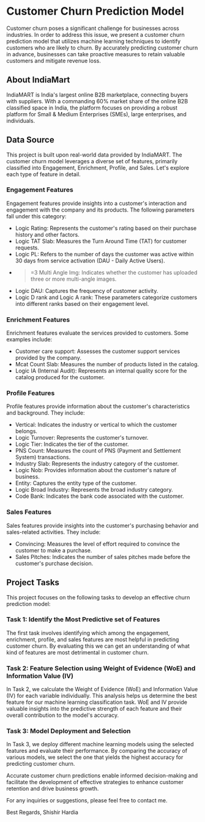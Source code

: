 # Customer Churn Prediction Model

Customer churn poses a significant challenge for businesses across industries. In order to address this issue, we present a customer churn prediction model that utilizes machine learning techniques to identify customers who are likely to churn. By accurately predicting customer churn in advance, businesses can take proactive measures to retain valuable customers and mitigate revenue loss.

## About IndiaMart

IndiaMART is India's largest online B2B marketplace, connecting buyers with suppliers. With a commanding 60% market share of the online B2B classified space in India, the platform focuses on providing a robust platform for Small & Medium Enterprises (SMEs), large enterprises, and individuals.

## Data Source

This project is built upon real-world data provided by IndiaMART. The customer churn model leverages a diverse set of features, primarily classified into Engagement, Enrichment, Profile, and Sales. Let's explore each type of feature in detail.

### Engagement Features

Engagement features provide insights into a customer's interaction and engagement with the company and its products. The following parameters fall under this category:

- Logic Rating: Represents the customer's rating based on their purchase history and other factors.
- Logic TAT Slab: Measures the Turn Around Time (TAT) for customer requests.
- Logic PL: Refers to the number of days the customer was active within 30 days from service activation (DAU - Daily Active Users).
- >=3 Multi Angle Img: Indicates whether the customer has uploaded three or more multi-angle images.
- Logic DAU: Captures the frequency of customer activity.
- Logic D rank and Logic A rank: These parameters categorize customers into different ranks based on their engagement level.

### Enrichment Features

Enrichment features evaluate the services provided to customers. Some examples include:

- Customer care support: Assesses the customer support services provided by the company.
- Mcat Count Slab: Measures the number of products listed in the catalog.
- Logic IA (Internal Audit): Represents an internal quality score for the catalog produced for the customer.

### Profile Features

Profile features provide information about the customer's characteristics and background. They include:

- Vertical: Indicates the industry or vertical to which the customer belongs.
- Logic Turnover: Represents the customer's turnover.
- Logic Tier: Indicates the tier of the customer.
- PNS Count: Measures the count of PNS (Payment and Settlement System) transactions.
- Industry Slab: Represents the industry category of the customer.
- Logic Nob: Provides information about the customer's nature of business.
- Entity: Captures the entity type of the customer.
- Logic Broad Industry: Represents the broad industry category.
- Code Bank: Indicates the bank code associated with the customer.

### Sales Features

Sales features provide insights into the customer's purchasing behavior and sales-related activities. They include:

- Convincing: Measures the level of effort required to convince the customer to make a purchase.
- Sales Pitches: Indicates the number of sales pitches made before the customer's purchase decision.

## Project Tasks

This project focuses on the following tasks to develop an effective churn prediction model:

### Task 1: Identify the Most Predictive set of Features

The first task involves identifying which among the engagement, enrichment, profile, and sales features are most helpful in predicting customer churn. By evaluating this we can get an understanding of what kind of features are most detrimental in customer churn.

### Task 2: Feature Selection using Weight of Evidence (WoE) and Information Value (IV)

In Task 2, we calculate the Weight of Evidence (WoE) and Information Value (IV) for each variable individually. This analysis helps us determine the best feature for our machine learning classification task. WoE and IV provide valuable insights into the predictive strength of each feature and their overall contribution to the model's accuracy.

### Task 3: Model Deployment and Selection

In Task 3, we deploy different machine learning models using the selected features and evaluate their performance. By comparing the accuracy of various models, we select the one that yields the highest accuracy for predicting customer churn.

Accurate customer churn predictions enable informed decision-making and facilitate the development of effective strategies to enhance customer retention and drive business growth.

For any inquiries or suggestions, please feel free to contact me.

Best Regards,
Shishir Hardia
